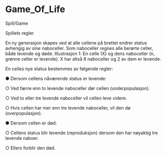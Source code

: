 # Game_Of_Life
Spill/Game

Spillets regler

En ny generasjon skapes ved at alle cellene på brettet endrer status avhengig av sine
naboceller. Som naboceller regnes alle berørte celler, både levende og døde.
Illustrasjon 1: En celle (X) og dens naboceller (n, grønne celler er levende). X har altså 8
naboceller og 2 av dem er levende.

En celles nye status bestemmes av følgende regler:

● Dersom cellens nåværende status er levende:

○ Ved færre enn to levende naboceller dør cellen (underpopulasjon).

○ Ved to eller tre levende naboceller vil cellen leve videre.

○ Hvis cellen har mer enn tre levende naboceller, vil den dø (overpopulasjon).

● Dersom cellen er død:

○ Cellens status blir levende (reproduksjon) dersom den har nøyaktig tre levende naboer.

○ Ellers forblir den død.

